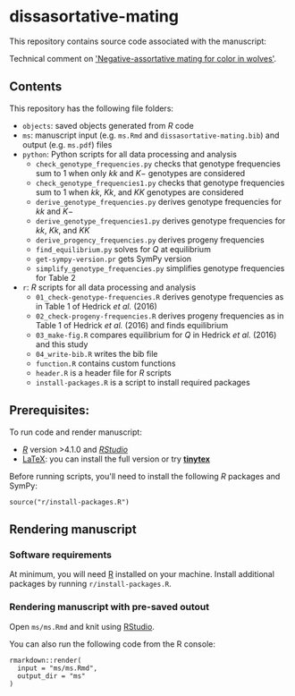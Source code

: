# dissasortative-mating

This repository contains source code associated with the manuscript:

Technical comment on ['Negative-assortative mating for color in wolves']( https://doi.org/10.1111/evo.12906).

## Contents

This repository has the following file folders:

- `objects`: saved objects generated from *R* code
- `ms`: manuscript input (e.g. `ms.Rmd` and `dissasortative-mating.bib`) and output (e.g. `ms.pdf`) files
- `python`: Python scripts for all data processing and analysis
  + `check_genotype_frequencies.py` checks that genotype frequencies sum to 1 when only $kk$ and $K-$ genotypes are considered
  + `check_genotype_frequencies1.py` checks that genotype frequencies sum to 1 when $kk$, $Kk$, and $KK$ genotypes are considered
  + `derive_genotype_frequencies.py` derives genotype frequencies for $kk$ and $K-$
  + `derive_genotype_frequencies1.py` derives genotype frequencies for $kk$, $Kk$, and $KK$ 
  + `derive_progency_frequencies.py` derives progeny frequencies
  + `find_equilibrium.py` solves for $Q$ at equilibrium
  + `get-sympy-version.pr` gets SymPy version
  + `simplify_genotype_frequencies.py` simplifies genotype frequencies for Table 2
- `r`: *R* scripts for all data processing and analysis
  + `01_check-genotype-frequencies.R` derives genotype frequencies as in Table 1 of Hedrick *et al.* (2016)
  + `02_check-progeny-frequencies.R` derives progeny frequencies as in Table 1 of Hedrick *et al.* (2016) and finds equilibrium
  + `03_make-fig.R` compares equilibrium for $Q$ in Hedrick *et al.* (2016) and this study
  + `04_write-bib.R` writes the bib file
  + `function.R` contains custom functions
  + `header.R` is a header file for *R* scripts
  + `install-packages.R` is a script to install required packages

## Prerequisites:

To run code and render manuscript:

- [*R*](https://cran.r-project.org/) version >4.1.0 and [*RStudio*](https://www.rstudio.com/)
- [LaTeX](https://www.latex-project.org/): you can install the full version or try [**tinytex**](https://yihui.org/tinytex/)

Before running scripts, you'll need to install the following *R* packages and SymPy:

```
source("r/install-packages.R")
```

## Rendering manuscript

### Software requirements

At minimum, you will need [R](https://cran.r-project.org/) installed on your machine. Install additional packages by running `r/install-packages.R`.

### Rendering manuscript with pre-saved outout

Open `ms/ms.Rmd` and knit using [RStudio](https://www.rstudio.com/).

You can also run the following code from the R console:

```{r}
rmarkdown::render(
  input = "ms/ms.Rmd",
  output_dir = "ms"
)
```
